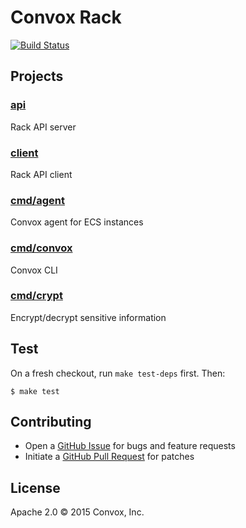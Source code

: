 # Convox Rack

[![Build Status](https://travis-ci.org/convox/rack.svg?branch=master)](https://travis-ci.org/convox/rack)

## Projects

### [api](https://github.com/convox/rack/tree/master/api)

Rack API server

### [client](https://github.com/convox/rack/tree/master/client)

Rack API client

### [cmd/agent](https://github.com/convox/rack/tree/master/cmd/agent)

Convox agent for ECS instances

### [cmd/convox](https://github.com/convox/rack/tree/master/cmd/convox)

Convox CLI

### [cmd/crypt](https://github.com/convox/rack/tree/master/cmd/crypt)

Encrypt/decrypt sensitive information

## Test

On a fresh checkout, run `make test-deps` first. Then:

```
$ make test
```

## Contributing

* Open a [GitHub Issue](https://github.com/convox/rack/issues/new) for bugs and feature requests
* Initiate a [GitHub Pull Request](https://help.github.com/articles/using-pull-requests/) for patches

## License

Apache 2.0 &copy; 2015 Convox, Inc.
